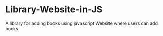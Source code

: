 # Library-Website-in-JS
A library for adding books using javascript
Website where users can add books
